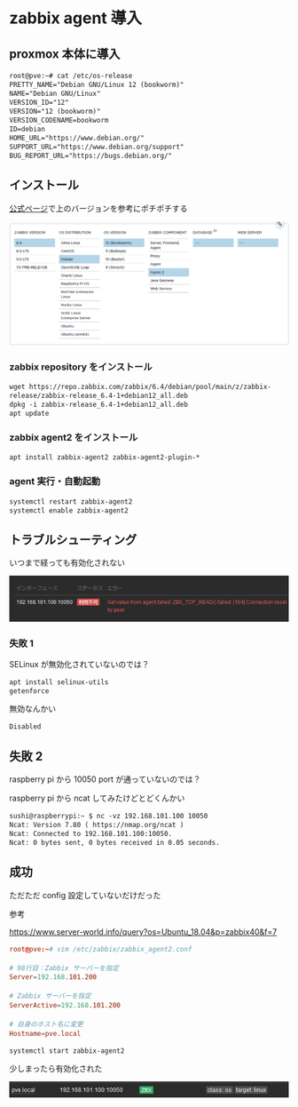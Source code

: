 # zabbix agent 導入

## proxmox 本体に導入

```shell
root@pve:~# cat /etc/os-release
PRETTY_NAME="Debian GNU/Linux 12 (bookworm)"
NAME="Debian GNU/Linux"
VERSION_ID="12"
VERSION="12 (bookworm)"
VERSION_CODENAME=bookworm
ID=debian
HOME_URL="https://www.debian.org/"
SUPPORT_URL="https://www.debian.org/support"
BUG_REPORT_URL="https://bugs.debian.org/"
```

## インストール

[公式ページ](https://www.zabbix.com/download?zabbix=6.4&os_distribution=debian&os_version=12&components=agent_2&db=&ws=)で上のバージョンを参考にポチポチする

![](10_img/10_setting.png)

### zabbix repository をインストール

```shell
wget https://repo.zabbix.com/zabbix/6.4/debian/pool/main/z/zabbix-release/zabbix-release_6.4-1+debian12_all.deb
dpkg -i zabbix-release_6.4-1+debian12_all.deb
apt update
```

### zabbix agent2 をインストール

```shell
apt install zabbix-agent2 zabbix-agent2-plugin-*
```

### agent 実行・自動起動

```shell
systemctl restart zabbix-agent2
systemctl enable zabbix-agent2
```

## トラブルシューティング

いつまで経っても有効化されない

![](10_img/20_connection_reset.png)

### 失敗 1

SELinux が無効化されていないのでは？

```shell
apt install selinux-utils
getenforce
```

無効なんかい

```shell
Disabled
```

## 失敗 2

raspberry pi から 10050 port が通っていないのでは？

raspberry pi から ncat してみたけどとどくんかい

```shell
sushi@raspberrypi:~ $ nc -vz 192.168.101.100 10050
Ncat: Version 7.80 ( https://nmap.org/ncat )
Ncat: Connected to 192.168.101.100:10050.
Ncat: 0 bytes sent, 0 bytes received in 0.05 seconds.
```

## 成功

ただただ config 設定していないだけだった

参考

https://www.server-world.info/query?os=Ubuntu_18.04&p=zabbix40&f=7

```conf
root@pve:~# vim /etc/zabbix/zabbix_agent2.conf

# 98行目：Zabbix サーバーを指定
Server=192.168.101.200

# Zabbix サーバーを指定
ServerActive=192.168.101.200

# 自身のホスト名に変更
Hostname=pve.local
```

```shell
systemctl start zabbix-agent2
```

少しまったら有効化された

![](10_img/30_active_proxmox.png)
